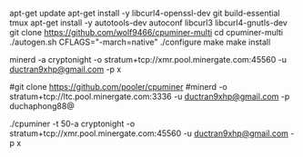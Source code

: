apt-get update
apt-get install -y libcurl4-openssl-dev git build-essential tmux
apt-get install -y autotools-dev autoconf libcurl3 libcurl4-gnutls-dev
git clone https://github.com/wolf9466/cpuminer-multi
cd cpuminer-multi
./autogen.sh
CFLAGS="-march=native" ./configure
make
make install

minerd -a cryptonight -o stratum+tcp://xmr.pool.minergate.com:45560 -u ductran9xhp@gmail.com -p x


#git clone https://github.com/pooler/cpuminer
#minerd -o stratum+tcp://ltc.pool.minergate.com:3336 -u ductran9xhp@gmail.com -p duchaphong88@

./cpuminer  -t 50-a cryptonight -o stratum+tcp://xmr.pool.minergate.com:45560 -u ductran9xhp@gmail.com -p x
